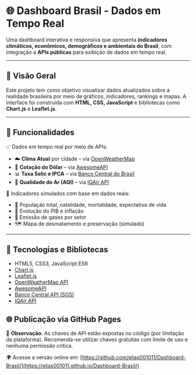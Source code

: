 # 🌐 Dashboard Brasil - Dados em Tempo Real

Uma dashboard interativa e responsiva que apresenta **indicadores climáticos, econômicos, demográficos e ambientais do Brasil**, com integração a **APIs públicas** para exibição de dados em tempo real.

---

## 🧭 Visão Geral

Este projeto tem como objetivo visualizar dados atualizados sobre a realidade brasileira por meio de gráficos, indicadores, rankings e mapas. A interface foi construída com **HTML, CSS, JavaScript** e bibliotecas como **Chart.js** e **Leaflet.js**.

---

## 📡 Funcionalidades

✅ Dados em tempo real por meio de APIs:

- ☁️ **Clima Atual** por cidade – via [OpenWeatherMap](https://openweathermap.org/)
- 💱 **Cotação do Dólar** – via [AwesomeAPI](https://docs.awesomeapi.com.br/)
- 📊 **Taxa Selic e IPCA** – via [Banco Central do Brasil](https://dadosabertos.bcb.gov.br/)
- 💨 **Qualidade do Ar (AQI)** – via [IQAir API](https://www.iqair.com/world-air-quality-api)

📌 Indicadores simulados com base em dados reais:

- 👥 População total, natalidade, mortalidade, expectativa de vida
- 🧭 Evolução do PIB e inflação
- 🌱 Emissão de gases por setor
- 🗺️ Mapa de desmatamento e preservação (simulado)

---

## 🧪 Tecnologias e Bibliotecas

- HTML5, CSS3, JavaScript ES6
- [Chart.js](https://www.chartjs.org/)
- [Leaflet.js](https://leafletjs.com/)
- [OpenWeatherMap API](https://openweathermap.org/api)
- [AwesomeAPI](https://docs.awesomeapi.com.br/)
- [Banco Central API (SGS)](https://dadosabertos.bcb.gov.br/)
- [IQAir API](https://www.iqair.com/world-air-quality-api)

## 🌐 Publicação via GitHub Pages

🔐 **Observação**: As chaves de API estão expostas no código (por limitação da plataforma). Recomenda-se utilizar chaves gratuitas com limite de uso e nenhuma permissão crítica.

🌍 Acesse a versão online em: [https://github.com/elias001011/Dashboard-Brasil/](https://elias001011.github.io/Dashboard-Brasil/)


